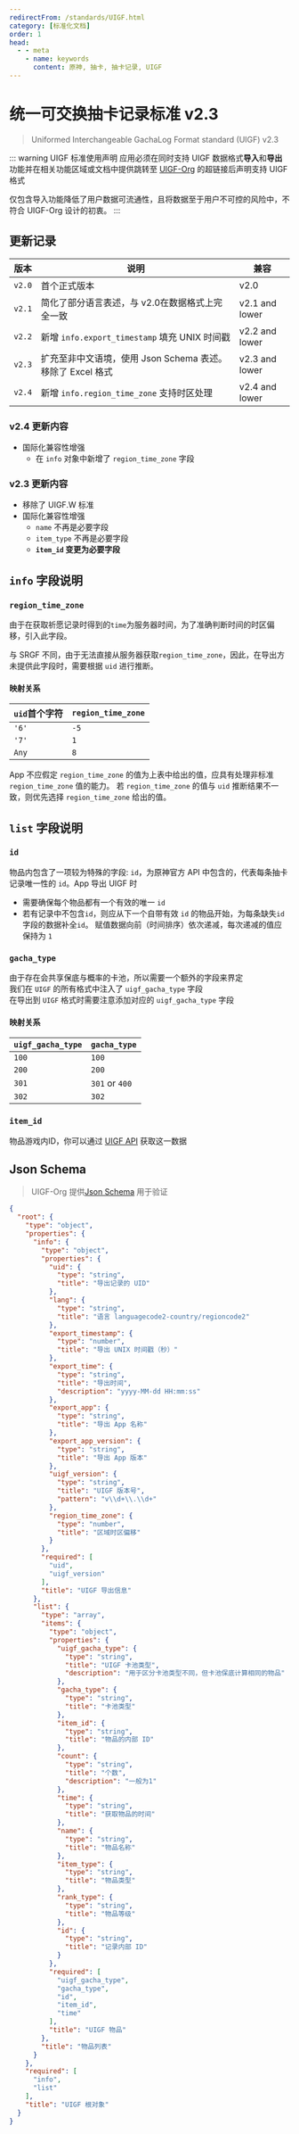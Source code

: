 ```yaml
---
redirectFrom: /standards/UIGF.html
category: [标准化文档]
order: 1
head:
  - - meta
    - name: keywords
      content: 原神, 抽卡, 抽卡记录, UIGF
---
```


# 统一可交换抽卡记录标准 v2.3
> Uniformed Interchangeable GachaLog Format standard (UIGF) v2.3 <Badge text="Current" type="message" />
> 
::: warning UIGF 标准使用声明
应用必须在同时支持 UIGF 数据格式**导入**和**导出**功能并在相关功能区域或文档中提供跳转至 [UIGF-Org](https://uigf.org) 的超链接后声明支持 UIGF 格式

仅包含导入功能降低了用户数据可流通性，且将数据至于用户不可控的风险中，不符合 UIGF-Org 设计的初衷。
:::

## 更新记录
| 版本     | 说明                                                   | 兼容            |
|--------|---------------------------------------------------------|----------------|
| `v2.0` | 首个正式版本                                             | v2.0           |
| `v2.1` | 简化了部分语言表述，与 v2.0在数据格式上完全一致             | v2.1 and lower |
| `v2.2` | 新增 `info.export_timestamp` 填充 UNIX 时间戳            | v2.2 and lower |
| `v2.3` | 扩充至非中文语境，使用 Json Schema 表述。移除了 Excel 格式 | v2.3 and lower |
| `v2.4` | 新增 `info.region_time_zone` 支持时区处理                | v2.4 and lower |

### v2.4 更新内容

* 国际化兼容性增强
  * 在 `info` 对象中新增了 `region_time_zone` 字段

### v2.3 更新内容
* 移除了 UIGF.W 标准
* 国际化兼容性增强
  * `name` 不再是必要字段
  * `item_type` 不再是必要字段
  * **`item_id` 变更为必要字段**

## `info` 字段说明

### `region_time_zone`

由于在获取祈愿记录时得到的`time`为服务器时间，为了准确判断时间的时区偏移，引入此字段。

与 SRGF 不同，由于无法直接从服务器获取`region_time_zone`，因此，在导出方未提供此字段时，需要根据 `uid` 进行推断。

#### 映射关系

| `uid`首个字符 | `region_time_zone` |
|--------------|--------------------|
| `'6'`        | `-5`               |
| `'7'`        | `1`                |
| `Any`        | `8`                |

App 不应假定 `region_time_zone` 的值为上表中给出的值，应具有处理非标准 `region_time_zone` 值的能力。
若 `region_time_zone` 的值与 `uid` 推断结果不一致，则优先选择 `region_time_zone` 给出的值。

## `list` 字段说明

### `id`

物品内包含了一项较为特殊的字段: `id`，为原神官方 API 中包含的，代表每条抽卡记录唯一性的 `id`。App 导出 UIGF 时
* 需要确保每个物品都有一个有效的唯一 `id` 
* 若有记录中不包含`id`，则应从下一个自带有效 `id` 的物品开始，为每条缺失`id`字段的数据补全`id`。
赋值数据向前（时间排序）依次递减，每次递减的值应保持为 `1`

### `gacha_type`

由于存在会共享保底与概率的卡池，所以需要一个额外的字段来界定  
我们在 `UIGF` 的所有格式中注入了 `uigf_gacha_type` 字段  
在导出到 `UIGF` 格式时需要注意添加对应的 `uigf_gacha_type` 字段  

#### 映射关系

| `uigf_gacha_type` | `gacha_type`   |
|-------------------|----------------|
| `100`             | `100`          |
| `200`             | `200`          |
| `301`             | `301` or `400` |
| `302`             | `302`          |

### `item_id`

物品游戏内ID，你可以通过 [UIGF API](../API.md) 获取这一数据

## Json Schema

> UIGF-Org 提供[Json Schema](/schema/uigf.json) 用于验证

```json
{
  "root": {
    "type": "object",
    "properties": {
      "info": {
        "type": "object",
        "properties": {
          "uid": {
            "type": "string",
            "title": "导出记录的 UID"
          },
          "lang": {
            "type": "string",
            "title": "语言 languagecode2-country/regioncode2"
          },
          "export_timestamp": {
            "type": "number",
            "title": "导出 UNIX 时间戳（秒）"
          },
          "export_time": {
            "type": "string",
            "title": "导出时间",
            "description": "yyyy-MM-dd HH:mm:ss"
          },
          "export_app": {
            "type": "string",
            "title": "导出 App 名称"
          },
          "export_app_version": {
            "type": "string",
            "title": "导出 App 版本"
          },
          "uigf_version": {
            "type": "string",
            "title": "UIGF 版本号",
            "pattern": "v\\d+\\.\\d+"
          },
          "region_time_zone": {
            "type": "number",
            "title": "区域时区偏移"
          }
        },
        "required": [
          "uid",
          "uigf_version"
        ],
        "title": "UIGF 导出信息"
      },
      "list": {
        "type": "array",
        "items": {
          "type": "object",
          "properties": {
            "uigf_gacha_type": {
              "type": "string",
              "title": "UIGF 卡池类型",
              "description": "用于区分卡池类型不同，但卡池保底计算相同的物品"
            },
            "gacha_type": {
              "type": "string",
              "title": "卡池类型"
            },
            "item_id": {
              "type": "string",
              "title": "物品的内部 ID"
            },
            "count": {
              "type": "string",
              "title": "个数",
              "description": "一般为1"
            },
            "time": {
              "type": "string",
              "title": "获取物品的时间"
            },
            "name": {
              "type": "string",
              "title": "物品名称"
            },
            "item_type": {
              "type": "string",
              "title": "物品类型"
            },
            "rank_type": {
              "type": "string",
              "title": "物品等级"
            },
            "id": {
              "type": "string",
              "title": "记录内部 ID"
            }
          },
          "required": [
            "uigf_gacha_type",
            "gacha_type",
            "id",
            "item_id",
            "time"
          ],
          "title": "UIGF 物品"
        },
        "title": "物品列表"
      }
    },
    "required": [
      "info",
      "list"
    ],
    "title": "UIGF 根对象"
  }
}
```